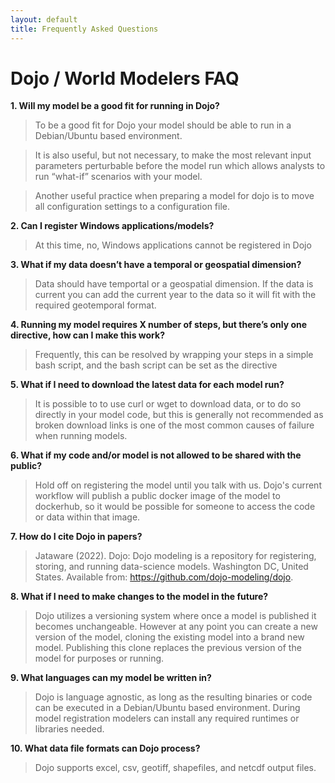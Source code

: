 ```yaml
---
layout: default
title: Frequently Asked Questions
---
```


# Dojo / World Modelers FAQ

 **1. Will my model be a good fit for running in Dojo?**
 
 > To be a good fit for Dojo your model should be able to run in a Debian/Ubuntu based environment.

 > It is also useful, but not necessary, to make the most relevant input parameters perturbable before the model run which allows analysts to run “what-if” scenarios with your model.

 >  Another useful practice when preparing a model for dojo is to move all configuration settings to a configuration file.

 **2. Can I register Windows applications/models?**

> At this time, no, Windows applications cannot be registered in Dojo

 **3. What if my data doesn’t have a temporal or geospatial dimension?**
 
 > Data should have temportal or a geospatial dimension. If the data is current you can add the current year to the data so it will fit with the required geotemporal format. 

 **4. Running my model requires X number of steps, but there’s only one
    directive, how can I make this work?**

> Frequently, this can be resolved by wrapping your steps in a simple bash script, and the bash script can be set as the directive

 **5. What if I need to download the latest data for each model run?**

> It is possible to to use curl or wget to download data, or to do so directly in your model code, but this is generally not recommended as broken download links is one of the most common causes of failure when running models.

 **6. What if my code and/or model is not allowed to be shared with the
    public?**
> Hold off on registering the model until you talk with us. Dojo's current workflow will publish a public docker image of the model to dockerhub, so it would be possible for someone to access the code or data within that image. 

 **7. How do I cite Dojo in papers?**
 
 >Jataware (2022). Dojo: Dojo modeling is a repository for registering, storing, and running data-science models. Washington DC, United States. Available from: https://github.com/dojo-modeling/dojo.

 **8. What if I need to make changes to the model in the future?**

> Dojo utilizes a versioning system where once a model is published it becomes unchangeable. However at any point you can create a new version of the model, cloning the existing model into a brand new model. Publishing this clone replaces the previous version of the model for purposes or running.

 **9. What languages can my model be written in?**

> Dojo is language agnostic, as long as the resulting binaries or code can be executed in a Debian/Ubuntu based environment. During model registration modelers can install any required runtimes or libraries needed.

 **10. What data file formats can Dojo process?**
 > Dojo supports excel, csv, geotiff, shapefiles, and netcdf output files.
